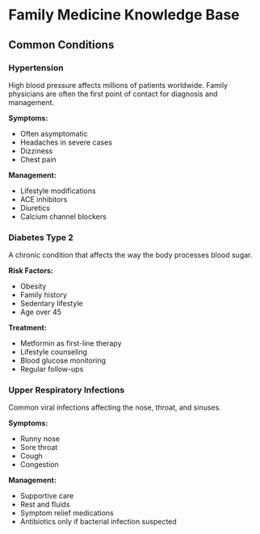# Family Medicine Knowledge Base

## Common Conditions

### Hypertension
High blood pressure affects millions of patients worldwide. Family physicians are often the first point of contact for diagnosis and management.

**Symptoms:**
- Often asymptomatic
- Headaches in severe cases
- Dizziness
- Chest pain

**Management:**
- Lifestyle modifications
- ACE inhibitors
- Diuretics
- Calcium channel blockers

### Diabetes Type 2
A chronic condition that affects the way the body processes blood sugar.

**Risk Factors:**
- Obesity
- Family history
- Sedentary lifestyle
- Age over 45

**Treatment:**
- Metformin as first-line therapy
- Lifestyle counseling
- Blood glucose monitoring
- Regular follow-ups

### Upper Respiratory Infections
Common viral infections affecting the nose, throat, and sinuses.

**Symptoms:**
- Runny nose
- Sore throat
- Cough
- Congestion

**Management:**
- Supportive care
- Rest and fluids
- Symptom relief medications
- Antibiotics only if bacterial infection suspected
